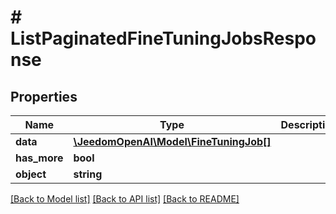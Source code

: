 # # ListPaginatedFineTuningJobsResponse

## Properties

Name | Type | Description | Notes
------------ | ------------- | ------------- | -------------
**data** | [**\JeedomOpenAI\Model\FineTuningJob[]**](FineTuningJob.md) |  |
**has_more** | **bool** |  |
**object** | **string** |  |

[[Back to Model list]](../../README.md#models) [[Back to API list]](../../README.md#endpoints) [[Back to README]](../../README.md)
